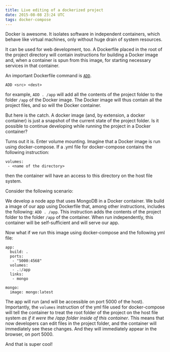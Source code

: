```yaml
---
title: Live editing of a dockerized project
date: 2015-08-08 23:24 UTC
tags: docker-compose
---
```


Docker is awesome. It isolates software in independent containers, which behave like virtual machines, only without huge drain of system resources.

It can be used for web development, too. A Dockerfile placed in the root of the project directory will contain instructions for building a Docker image and, when a container is spun from this image, for starting necessary services in that container.

An important Dockerfile command is [`ADD`](https://docs.docker.com/reference/builder/#add).

```
ADD <src> <dest>
```

for example, `ADD . /app` will add all the contents of the project folder to the folder `/app` of the Docker image. The Docker image will thus contain all the project files, and so will the Docker container.

But here is the catch. A docker image (and, by extension, a docker container) is just a snapshot of the current state of the project folder. Is it possible to continue developing while running the project in a Docker container?

Turns out it is. Enter volume mounting. Imagine that a Docker image is run using docker-compose. If a .yml file for docker-compose contains the following instruction:

```
volumes:
 - <name of the directory>
```
then the container will have an access to this directory on the host file system.

Consider the following scenario:

We develop a node app that uses MongoDB in a Docker container. We build a image of our app using Dockerfile that, among other instructions, includes the following: `ADD . /app`. This instruction adds the contents of the project folder to the folder `/app` of the container. When run independently, this container will be self-sufficient and will serve our app.

Now what if we run this image using docker-compose and the following yml file:

```
app:
  build: .
  ports:
   - "5000:4568"
  volumes:
   - .:/app
  links:
   - mongo

mongo:
  image: mongo:latest
```

The app will run (and will be accessible on port 5000 of the host). Importantly, the `volumes` instruction of the yml file used for docker-compose will tell the container to treat the root folder of the project on the host file system *as if it were the /app folder inside of this container*. This means that now developers can edit files in the project folder, and the container will immediately see these changes. And they will immediately appear in the browser, on port 5000.

And that is super cool!
